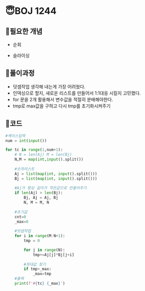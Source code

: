 # 😇BOJ 1244

## 👺필요한 개념

- 순회

- 슬라이싱

## 👺풀이과정

- 덧셈작업 생각해 내는게 가장 어려웠다.
- 인덱싱으로 할지, 새로운 리스트를 만들어서 1:1대응 시킬지 고민했다.
- for 문을 2개 활용해서 변수값을 적절히 분배해야한다.
- tmp로 max값을 구하고 다시 tmp를 초기화시켜주기

## 👺코드

```python
#케이스입력
num = int(input())

for tc in range(1,num+1):
    # N = len(Aj) M = len(Bj)
    N,M = map(int,input().split())
    
    #숫자리스트
    Aj = list(map(int, input().split()))
    Bj = list(map(int, input().split()))
    
    #Aj가 항상 길이가 작은값으로 만들어주기 
    if len(Aj) > len(Bj):
        Bj, Aj = Aj, Bj
        N, M = M, N
 
    #초기값
    cnt=0
    _max=0
    
    #덧셉작업
    for i in range(M-N+1):
        tmp = 0

        for j in range(N):
            tmp+=Aj[j]*Bj[j+i]
        
        #최대값 찾기
        if tmp>_max:
            _max=tmp
    #출력
    print(f'#{tc} {_max}')
```

